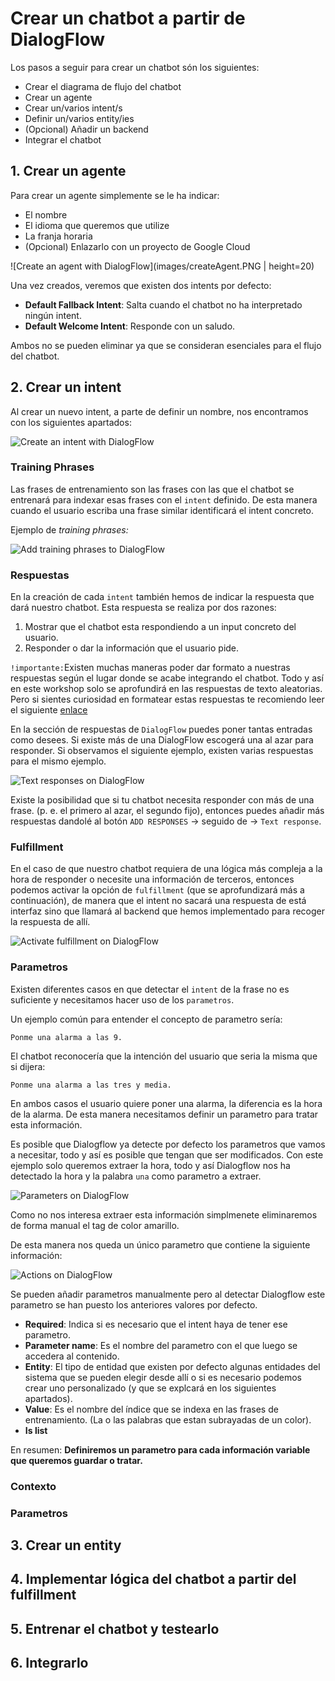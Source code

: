 
# Crear un chatbot a partir de DialogFlow

Los pasos a seguir para crear un chatbot són los siguientes:
- Crear el diagrama de flujo del chatbot
- Crear un agente
- Crear un/varios intent/s
- Definir un/varios entity/ies
- (Opcional) Añadir un backend
- Integrar el chatbot

## 1. Crear un agente

Para crear un agente simplemente se le ha indicar:

- El nombre
- El idioma que queremos que utilize
- La franja horaria
- (Opcional) Enlazarlo con un proyecto de Google Cloud

![Create an agent with DialogFlow](images/createAgent.PNG | height=20)

Una vez creados, veremos que existen dos intents por defecto:
- **Default Fallback Intent**: Salta cuando el chatbot no ha interpretado ningún intent.
- **Default Welcome Intent**: Responde con un saludo.

Ambos no se pueden eliminar ya que se consideran esenciales para el flujo del chatbot.

## 2. Crear un intent

Al crear un nuevo intent, a parte de definir un nombre, nos encontramos con los siguientes apartados:

![Create an intent with DialogFlow](images/createIntent.PNG)

### Training Phrases

Las frases de entrenamiento son las frases con las que el chatbot se entrenará para indexar esas frases con el `intent` definido. De esta manera cuando el usuario escriba una frase similar identificará el intent concreto. 

Ejemplo de _training phrases:_

![Add training phrases to DialogFlow](images/trainingPhrases.PNG)

### Respuestas


En la creación de cada `intent` también hemos de indicar la respuesta que dará nuestro chatbot. Esta respuesta se realiza por dos razones:
1. Mostrar que el chatbot esta respondiendo a un input concreto del usuario.
2. Responder o dar la información que el usuario pide.

`!importante:`Existen muchas maneras poder dar formato a nuestras respuestas según el lugar donde se acabe integrando el chatbot. Todo y así en este workshop solo se aprofundirá en las respuestas de texto aleatorias. Pero si sientes curiosidad en formatear estas respuestas te recomiendo leer el siguiente [enlace](https://cloud.google.com/dialogflow/docs/intents-rich-messages)


En la sección de respuestas de `DialogFlow` puedes poner tantas entradas como desees. Si existe más de una DialogFlow escogerá una al azar para responder. Si observamos el siguiente ejemplo, existen varias respuestas para el mismo ejemplo.

![Text responses on DialogFlow](images/responses.PNG)

Existe la posibilidad que si tu chatbot necesita responder con más de una frase. (p. e. el primero al azar, el segundo fijo), entonces puedes añadir más respuestas dandolé al botón `ADD RESPONSES` -> seguido de -> `Text response`.

### Fulfillment

En el caso de que nuestro chatbot requiera de una lógica más compleja a la hora de responder o necesite una información de terceros, entonces podemos activar la opción de `fulfillment` (que se aprofundizará más a continuación), de manera que el intent no sacará una respuesta de está interfaz sino que llamará al backend que hemos implementado para recoger la respuesta de allí.

![Activate fulfillment on DialogFlow](images/fulfillment.PNG)

### Parametros

Existen diferentes casos en que detectar el `intent` de la frase no es suficiente y necesitamos hacer uso de los `parametros`. 

Un ejemplo común para entender el concepto de parametro sería:

```
Ponme una alarma a las 9.
```

El chatbot reconocería que la intención del usuario que seria la misma que si dijera:

```
Ponme una alarma a las tres y media.
```

En ambos casos el usuario quiere poner una alarma, la diferencia es la hora de la alarma. De esta manera necesitamos definir un parametro para tratar esta información.

Es posible que Dialogflow ya detecte por defecto los parametros que vamos a necesitar, todo y así es posible que tengan que ser modificados. Con este ejemplo solo queremos extraer la hora, todo y así Dialogflow nos ha detectado la hora y la palabra `una` como parametro a extraer. 


![Parameters on DialogFlow](images/parameters.PNG)

Como no nos interesa extraer esta información simplmenete eliminaremos de forma manual el tag de color amarillo.

De esta manera nos queda un único parametro que contiene la siguiente información:

![Actions on DialogFlow](images/action.PNG)

Se pueden añadir parametros manualmente pero al detectar Dialogflow este parametro se han puesto los anteriores valores por defecto. 

- **Required**: Indica si es necesario que el intent haya de tener ese parametro.
- **Parameter name**: Es el nombre del parametro con el que luego se accedera al contenido.
- **Entity**: El tipo de entidad que existen por defecto algunas entidades del sistema que se pueden elegir desde allí o si es necesario podemos crear uno personalizado (y que se explcará en los siguientes apartados).
- **Value**: Es el nombre del índice que se indexa en las frases de entrenamiento. (La o las palabras que estan subrayadas de un color).
- **Is list**

En resumen: **Definiremos un parametro para cada información variable que queremos guardar o tratar.**

### Contexto


### Parametros


## 3. Crear un entity

## 4. Implementar lógica del chatbot a partir del fulfillment

## 5. Entrenar el chatbot y testearlo

## 6. Integrarlo